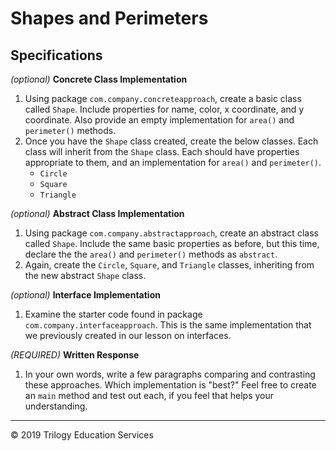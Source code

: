# Shapes and Perimeters

## Specifications

*(optional)*
**Concrete Class Implementation**
1. Using package `com.company.concreteapproach`, create a basic class called `Shape`.  Include properties for name, color, x coordinate, and y coordinate. Also provide an empty implementation for `area()` and `perimeter()` methods.
1. Once you have the `Shape` class created, create the below classes. Each class will inherit from the `Shape` class. Each should have properties appropriate to them, and an implementation for `area()` and `perimeter()`.
    - `Circle`
    - `Square`
    - `Triangle`

*(optional)*
**Abstract Class Implementation**
1. Using package `com.company.abstractapproach`, create an abstract class called `Shape`.  Include the same basic properties as before, but this time, declare the the `area()` and `perimeter()` methods as `abstract`.
1. Again, create the `Circle`, `Square`, and `Triangle` classes, inheriting from the new abstract `Shape` class.

*(optional)*
**Interface Implementation**
1. Examine the starter code found in package `com.company.interfaceapproach`.  This is the same implementation that we previously created in our lesson on interfaces.

*(REQUIRED)*
**Written Response**
1. In your own words, write a few paragraphs comparing and contrasting these approaches. Which implementation is "best?" Feel free to create an `main` method and test out each, if you feel that helps your understanding.

---
© 2019 Trilogy Education Services
